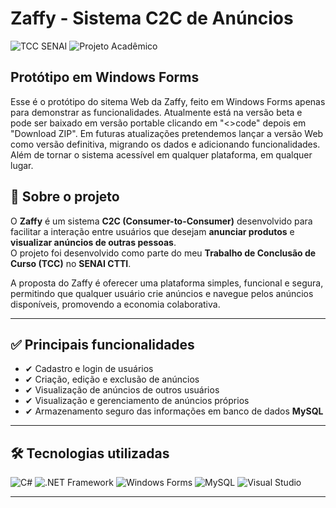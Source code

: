 # Zaffy - Sistema C2C de Anúncios

![TCC SENAI](https://img.shields.io/badge/TCC-SENAI-0078D4?style=flat&logo=readthedocs&logoColor=white)
![Projeto Acadêmico](https://img.shields.io/badge/Projeto-Acadêmico-lightgrey?style=flat)

## Protótipo em Windows Forms 

Esse é o protótipo do sitema Web da Zaffy, feito em Windows Forms apenas para demonstrar as funcionalidades. Atualmente está na versão beta e pode ser baixado em versão portable clicando em "<>code" depois em "Download ZIP". Em futuras atualizações pretendemos lançar a versão Web como versão definitiva, migrando os dados e adicionando funcionalidades. Além de tornar o sistema acessível em qualquer plataforma, em qualquer lugar.  

## 📌 Sobre o projeto
O **Zaffy** é um sistema **C2C (Consumer-to-Consumer)** desenvolvido para facilitar a interação entre usuários que desejam **anunciar produtos** e **visualizar anúncios de outras pessoas**.  
O projeto foi desenvolvido como parte do meu **Trabalho de Conclusão de Curso (TCC)** no **SENAI CTTI**.

A proposta do Zaffy é oferecer uma plataforma simples, funcional e segura, permitindo que qualquer usuário crie anúncios e navegue pelos anúncios disponíveis, promovendo a economia colaborativa.

---

## ✅ Principais funcionalidades
- ✔ Cadastro e login de usuários  
- ✔ Criação, edição e exclusão de anúncios  
- ✔ Visualização de anúncios de outros usuários  
- ✔ Visualização e gerenciamento de anúncios próprios
- ✔ Armazenamento seguro das informações em banco de dados **MySQL**

---

## 🛠 Tecnologias utilizadas
![C#](https://img.shields.io/badge/C%23-239120?style=for-the-badge&logo=c-sharp&logoColor=white)
![.NET Framework](https://img.shields.io/badge/.NET_Framework-512BD4?style=for-the-badge&logo=.net&logoColor=white)
![Windows Forms](https://img.shields.io/badge/Windows%20Forms-0078D6?style=for-the-badge&logo=windows&logoColor=white)
![MySQL](https://img.shields.io/badge/MySQL-4479A1?style=for-the-badge&logo=mysql&logoColor=white)
![Visual Studio](https://img.shields.io/badge/Visual%20Studio-5C2D91?style=for-the-badge&logo=visualstudio&logoColor=white)

---

